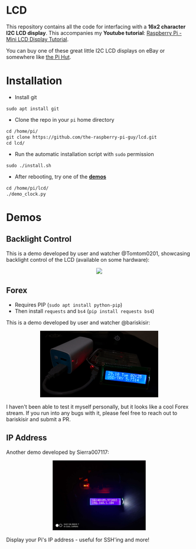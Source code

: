# LCD
This repository contains all the code for interfacing with a **16x2 character I2C LCD display**. This accompanies my **Youtube tutorial**: [Raspberry Pi - Mini LCD Display Tutorial](https://www.youtube.com/watch?v=fR5XhHYzUK0). 

You can buy one of these great little I2C LCD displays on eBay or somewhere like [the Pi Hut](https://thepihut.com/search?type=product&q=lcd).

# Installation
* Install git
``` 
sudo apt install git
```

* Clone the repo in your `pi` home directory
``` 
cd /home/pi/
git clone https://github.com/the-raspberry-pi-guy/lcd.git
cd lcd/
```

* Run the automatic installation script with `sudo` permission
``` 
sudo ./install.sh
```

* After rebooting, try one of the [**demos**](#demos)
``` 
cd /home/pi/lcd/
./demo_clock.py
```

# Demos

## Backlight Control
This is a demo developed by user and watcher @Tomtom0201, showcasing backlight control of the LCD (available on some hardware): 

<p align="center">
  <img src="imgs/demo_backlight.gif">
</p>

## Forex
* Requires PIP (`sudo apt install python-pip`)
* Then install `requests` and `bs4` (`pip install requests bs4`)

This is a demo developed by user and watcher @bariskisir:

<p align="center">
  <img src="imgs/demo_forex.gif">
</p>

I haven't been able to test it myself personally, but it looks like a cool Forex stream. If you run into any bugs with it, please feel free to reach out to bariskisir and submit a PR.

## IP Address
Another demo developed by Sierra007117:

<p align="center">
  <img src="imgs/demo_ip.jpg" style="width: 50%;">
</p>

Display your Pi's IP address - useful for SSH'ing and more!
